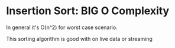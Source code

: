 #  Insertion Sort: BIG O Complexity

In general it's O(n^2) for worst case scenario.

This sorting algorithm is good with on live data or streaming